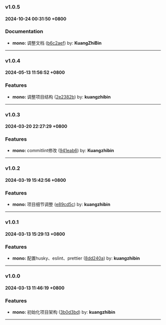 ### v1.0.5
#### 2024-10-24 00:31:50 +0800

### Documentation

* **mono:** 调整文档  ([b6c2aef](https://github.com/bin-K/monorepo-pnpm-vue/commit/b6c2aef)) by: **KuangZhiBin**

---

### v1.0.4
#### 2024-05-13 11:56:52 +0800

### Features

* **mono:** 调整项目结构  ([2e2382b](https://github.com/bin-K/monorepo-pnpm-vue/commit/2e2382b)) by: **kuangzhibin**

---

### v1.0.3
#### 2024-03-20 22:27:29 +0800

### Features

* **mono:** commitlint修改  ([941eab6](https://github.com/bin-K/monorepo-pnpm-vue/commit/941eab6)) by: **Kuangzhibin**

---

### v1.0.2
#### 2024-03-19 15:42:56 +0800

### Features

* **mono:** 项目细节调整  ([e89cd5c](https://github.com/bin-K/monorepo-pnpm-vue/commit/e89cd5c)) by: **kuangzhibin**

---

### v1.0.1
#### 2024-03-13 15:29:13 +0800

### Features

* **mono:** 配置husky、eslint、prettier  ([8dd240a](https://github.com/bin-K/monorepo-pnpm-vue/commit/8dd240a)) by: **kuangzhibin**

---

### v1.0.0
#### 2024-03-13 11:46:19 +0800

### Features

* **mono:** 初始化项目架构  ([3b0d3bd](https://github.com/bin-K/monorepo-pnpm-vue/commit/3b0d3bd)) by: **kuangzhibin**

---
